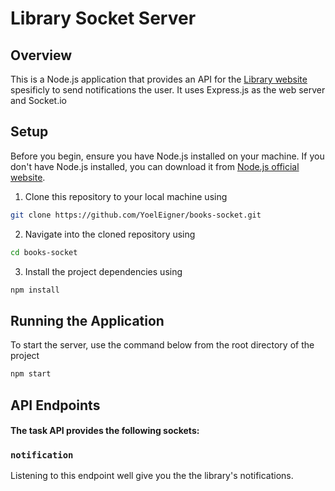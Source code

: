 # Library Socket Server

## Overview
This is a Node.js application that provides an API for the [Library website](https://github.com/YoelEigner/books) spesificly to send notifications the user. It uses Express.js as the web server and Socket.io

## Setup
Before you begin, ensure you have Node.js installed on your machine. If you don't have Node.js installed, you can download it from [Node.js official website](https://nodejs.org/).

1. Clone this repository to your local machine using 
```bash
git clone https://github.com/YoelEigner/books-socket.git
```
2. Navigate into the cloned repository using 
```bash
cd books-socket
```
3. Install the project dependencies using
```bash
npm install
```

## Running the Application
To start the server, use the command below from the root directory of the project
```bash
npm start
```

## API Endpoints

#### The task API provides the following sockets:
### `notification`
Listening to this endpoint well give you the the library's notifications.